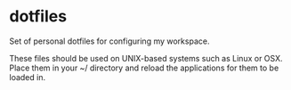 # dotfiles

Set of personal dotfiles for configuring my workspace.

These files should be used on UNIX-based systems such as Linux or OSX. Place them in your ~/ directory and reload the applications for them to be loaded in.
